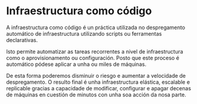 # Infraestructura como código

A infraestructura como código é un práctica utilizada no despregamento automático de infraestructura utilizando scripts ou ferramentas declarativas.

Isto permite automatizar as tareas recorrentes a nivel de infraestructura como o aprovisionamento ou configuración. Posto que este proceso é automático pódese aplicar a unha ou miles de máquinas.

De esta forma poderemos disminuir o riesgo e aumentar a velocidade de despregamento. O resulto final é unha infraestructura elástica, escalable e replicable gracias a capacidade de modificar, configurar e apagar decenas de máquinas en cuestión de minutos con unha soa acción da nosa parte.






